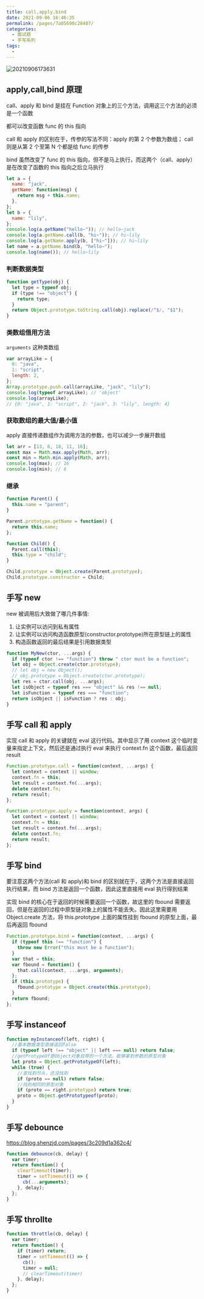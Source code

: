 ```yaml
---
title: call,apply,bind
date: 2021-09-06 16:46:35
permalink: /pages/7a05690c28407/
categories:
  - 面试题
  - 手写系列
tags:
  -
---
```


![20210906173631](https://gcore.jsdelivr.net/gh/wu529778790/image/blog/20210906173631.png)

<!-- more -->

## apply,call,bind 原理

call、apply 和 bind 是挂在 Function 对象上的三个方法，调用这三个方法的必须是一个函数

都可以改变函数 func 的 this 指向

call 和 apply 的区别在于，传参的写法不同：apply 的第 2 个参数为数组； call 则是从第 2 个至第 N 个都是给 func 的传参

bind 虽然改变了 func 的 this 指向，但不是马上执行，而这两个（call、apply）是在改变了函数的 this 指向之后立马执行

```js
let a = {
  name: "jack",
  getName: function(msg) {
    return msg + this.name;
  },
};
let b = {
  name: "lily",
};
console.log(a.getName("hello~")); // hello~jack
console.log(a.getName.call(b, "hi~")); // hi~lily
console.log(a.getName.apply(b, ["hi~"])); // hi~lily
let name = a.getName.bind(b, "hello~");
console.log(name()); // hello~lily
```

### 判断数据类型

```js
function getType(obj) {
  let type = typeof obj;
  if (type !== "object") {
    return type;
  }
  return Object.prototype.toString.call(obj).replace(/^$/, "$1");
}
```

### 类数组借用方法

`arguments` 这种类数组

```js
var arrayLike = {
  0: "java",
  1: "script",
  length: 2,
};
Array.prototype.push.call(arrayLike, "jack", "lily");
console.log(typeof arrayLike); // 'object'
console.log(arrayLike);
// {0: "java", 1: "script", 2: "jack", 3: "lily", length: 4}
```

### 获取数组的最大值/最小值

apply 直接传递数组作为调用方法的参数，也可以减少一步展开数组

```js
let arr = [13, 6, 10, 11, 16];
const max = Math.max.apply(Math, arr);
const min = Math.min.apply(Math, arr);
console.log(max); // 16
console.log(min); // 6
```

### 继承

```js
function Parent() {
  this.name = "parent";
}

Parent.prototype.getName = function() {
  return this.name;
};

function Child() {
  Parent.call(this);
  this.type = "child";
}

Child.prototype = Object.create(Parent.prototype);
Child.prototype.constructor = Child;
```

## 手写 new

new 被调用后大致做了哪几件事情:

1. 让实例可以访问到私有属性
2. 让实例可以访问构造函数原型(constructor.prototype)所在原型链上的属性
3. 构造函数返回的最后结果是引用数据类型

```js
function MyNew(ctor, ...args) {
  if (typeof ctor !== "function") throw " ctor must be a function";
  let obj = Object.create(ctor.prototype);
  // let obj = new Object();
  // obj.prototype = Object.create(ctor.prototype);
  let res = ctor.call(obj, ...args);
  let isObject = typeof res === "object" && res !== null;
  let isFunction = typeof res === "function";
  return isObject || isFunction ? res : obj;
}
```

## 手写 call 和 apply

实现 call 和 apply 的关键就在 eval 这行代码。其中显示了用 context 这个临时变量来指定上下文，然后还是通过执行 eval 来执行 context.fn 这个函数，最后返回 result

```js
Function.prototype.call = function(context, ...args) {
  let context = context || window;
  context.fn = this;
  let result = context.fn(...args);
  delete context.fn;
  return result;
};

Function.prototype.apply = function(context, args) {
  let context = context || window;
  context.fn = this;
  let result = context.fn(...args);
  delete context.fn;
  return result;
};
```

## 手写 bind

要注意这两个方法(call 和 apply)和 bind 的区别就在于，这两个方法是直接返回执行结果，而 bind 方法是返回一个函数，因此这里直接用 eval 执行得到结果

实现 bind 的核心在于返回的时候需要返回一个函数，故这里的 fbound 需要返回，但是在返回的过程中原型链对象上的属性不能丢失。因此这里需要用 Object.create 方法，将 this.prototype 上面的属性挂到 fbound 的原型上面，最后再返回 fbound

```js
Function.prototype.bind = function(context, ...args) {
  if (typeof this !== "function") {
    throw new Error("this must be a function");
  }
  var that = this;
  var fbound = function() {
    that.call(context, ...args, arguments);
  };
  if (this.prototype) {
    fbound.prototype = Object.create(this.prototype);
  }
  return fbound;
};
```

## 手写 instanceof

```js
function myInstanceof(left, right) {
  //基本数据类型直接返回false
  if (typeof left !== "object" || left === null) return false;
  //getProtypeOf是Object对象自带的一个方法，能够拿到参数的原型对象
  let proto = Object.getPrototypeOf(left);
  while (true) {
    //查找到尽头，还没找到
    if (proto == null) return false;
    //找到相同的原型对象
    if (proto == right.prototype) return true;
    proto = Object.getPrototypeof(proto);
  }
}
```

## 手写 debounce

<https://blog.shenzjd.com/pages/3c209d1a362c4/>

```js
function debounce(cb, delay) {
  var timer;
  return function() {
    clearTimeout(timer);
    timer = setTimeout(() => {
      cb(...arguments);
    }, delay);
  };
}
```

## 手写 throllte

```js
function throttle(cb, delay) {
  var timer;
  return function() {
    if (timer) return;
    timer = setTimeout(() => {
      cb();
      timer = null;
      // clearTimeout(timer)
    }, delay);
  };
}
```
